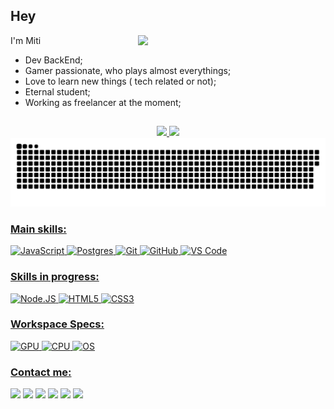 ## Hey
I'm Miti <img align="right" width="300" src="https://github.com/Mitisuaki/Mitisuaki/blob/main/references/joey.gif" />
-  Dev BackEnd;
-  Gamer passionate, who plays almost everythings;
-  Love to learn new things ( tech related or not);
-  Eternal student;
-  Working as freelancer at the moment;

##
<div align="center">
  <a href="https://github.com/Mitisuaki">
  <img   height="180em" src="https://github-readme-stats.vercel.app/api?username=Mitisuaki&show_icons=true&theme=dracula&include_all_commits=true&count_private=true"/>
  <img   height="180em" src="https://github-readme-stats.vercel.app/api/top-langs/?username=Mitisuaki&layout=compact&langs_count=7&theme=dracula"/>
</div>
<picture align="center">
  <source media="(prefers-color-scheme: dark)" srcset="https://github.com/Mitisuaki/Mitisuaki/blob/output/github-snake-dark.svg" />
  <source media="(prefers-color-scheme: light)" srcset="https://github.com/Mitisuaki/Mitisuaki/blob/output/github-snake.svg" />
  <img alt="github-snake" src="https://github.com/Mitisuaki/Mitisuaki/blob/output/github-snake-dark.svg" />
</picture>

### Main skills:
![JavaScript](https://img.shields.io/badge/JavaScript-323330?style=for-the-badge&logo=javascript&logoColor=F7DF1E)
![Postgres](https://img.shields.io/badge/PostgreSQL-316192?style=for-the-badge&logo=postgresql&logoColor=white)
![Git](https://img.shields.io/badge/git-%23F05033.svg?style=for-the-badge&logo=git&logoColor=white)
![GitHub](https://img.shields.io/badge/github-%23121011.svg?style=for-the-badge&logo=github&logoColor=white)
![VS Code](https://img.shields.io/badge/VS%20Code-0078d7.svg?style=for-the-badge&logo=visual-studio-code&logoColor=white)

### Skills in progress:
![Node.JS](https://img.shields.io/badge/Node.js-43853D?style=for-the-badge&logo=node.js&logoColor=white)
![HTML5](https://img.shields.io/badge/html5-%23E34F26.svg?style=for-the-badge&logo=html5&logoColor=white)
![CSS3](https://img.shields.io/badge/css3-%231572B6.svg?style=for-the-badge&logo=css3&logoColor=white)

### Workspace Specs:
![GPU](https://img.shields.io/badge/NVIDIA-RTX4080-76B900?style=for-the-badge&logo=nvidia&logoColor=white)
![CPU](https://img.shields.io/badge/AMD-Ryzen_7_5800X3D-ED1C24?style=for-the-badge&logo=amd&logoColor=white)
![OS](https://img.shields.io/badge/Windows-0078D6?style=for-the-badge&logo=windows&logoColor=white)

### Contact me:
<a href="https://discord.com/invite/qFtnAR5Fj8" target="_blank"><img src="https://img.shields.io/badge/Discord-7289DA?style=for-the-badge&logo=discord&logoColor=white" target="_blank"></a>
<a href="https://instagram.com/Mitisuaki" target="_blank"><img src="https://img.shields.io/badge/-Instagram-%23E4405F?style=for-the-badge&logo=instagram&logoColor=white" target="_blank"></a>
<a href="https://www.twitch.tv/Mitisuaki" target="_blank"><img src="https://img.shields.io/badge/Twitch-9146FF?style=for-the-badge&logo=twitch&logoColor=white" target="_blank"></a>
<a href="https://www.facebook.com/Mitisuaki/" target="_blank"><img src="https://img.shields.io/badge/Facebook-1877F2?style=for-the-badge&logo=facebook&logoColor=white" target="_blank"></a> 
<a href = "mailto:mitisuaki@gmail.com"><img src="https://img.shields.io/badge/-Gmail-%23333?style=for-the-badge&logo=gmail&logoColor=white" target="_blank"></a>
<a href="https://www.linkedin.com/in/mitisuaki" target="_blank"><img src="https://img.shields.io/badge/-LinkedIn-%230077B5?style=for-the-badge&logo=linkedin&logoColor=white" target="_blank"></a>





